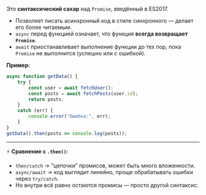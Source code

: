 Это **синтаксический сахар** над `Promise`, введённый в ES2017.
- Позволяет писать асинхронный код в стиле синхронного — делает его более читаемым.
- `async` перед функцией означает, что функция **всегда возвращает `Promise`**.
- `await` приостанавливает выполнение функции до тех пор, пока `Promise` не выполнится (успешно или с ошибкой).

**Пример:**

``` js
async function getData() {   
	try {     
		const user = await fetchUser();     
		const posts = await fetchPosts(user.id);     
		return posts;
	} 
	catch (err) {
		console.error("Ошибка:", err);
	} 
}  
getData().then(posts => console.log(posts));
```

---

⚡️ **Сравнение с `.then()`:**
- `then/catch` → “цепочки” промисов, может быть много вложенности.
- `async/await` → код выглядит линейно, проще обрабатывать ошибки через `try/catch`.
- Но внутри всё равно остаются промисы — просто другой синтаксис.